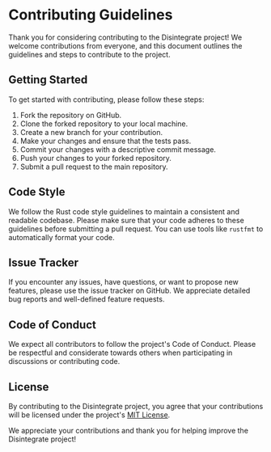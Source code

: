 # Contributing Guidelines

Thank you for considering contributing to the Disintegrate project! We welcome contributions from everyone, and this document outlines the guidelines and steps to contribute to the project.

## Getting Started

To get started with contributing, please follow these steps:

1. Fork the repository on GitHub.
2. Clone the forked repository to your local machine.
3. Create a new branch for your contribution.
4. Make your changes and ensure that the tests pass.
5. Commit your changes with a descriptive commit message.
6. Push your changes to your forked repository.
7. Submit a pull request to the main repository.

## Code Style

We follow the Rust code style guidelines to maintain a consistent and readable codebase. Please make sure that your code adheres to these guidelines before submitting a pull request. You can use tools like `rustfmt` to automatically format your code.

## Issue Tracker

If you encounter any issues, have questions, or want to propose new features, please use the issue tracker on GitHub. We appreciate detailed bug reports and well-defined feature requests.

## Code of Conduct

We expect all contributors to follow the project's Code of Conduct. Please be respectful and considerate towards others when participating in discussions or contributing code.

## License

By contributing to the Disintegrate project, you agree that your contributions will be licensed under the project's [MIT License](LICENSE).

We appreciate your contributions and thank you for helping improve the Disintegrate project!

